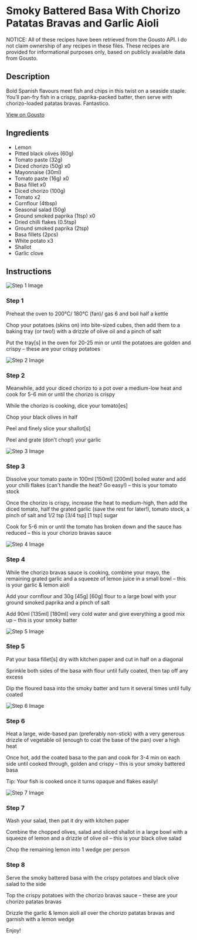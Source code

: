 # Smoky Battered Basa With Chorizo Patatas Bravas and Garlic Aioli

NOTICE: All of these recipes have been retrieved from the Gousto API. I do not claim ownership of any recipes in these files. These recipes are provided for informational purposes only, based on publicly available data from Gousto.

## Description

Bold Spanish flavours meet fish and chips in this twist on a seaside staple. You’ll pan-fry fish in a crispy, paprika-packed batter, then serve with chorizo-loaded patatas bravas. Fantastico.

[View on Gousto](https://www.gousto.co.uk/recipes/cookbook/smoky-battered-fish-with-chorizo-patatas-bravas-garlic-aioli)

## Ingredients

- Lemon
- Pitted black olives (60g)
- Tomato paste (32g)
- Diced chorizo (50g) x0
- Mayonnaise (30ml)
- Tomato paste (16g) x0
- Basa fillet x0
- Diced chorizo (100g)
- Tomato x2
- Cornflour (4tbsp)
- Seasonal salad (50g)
- Ground smoked paprika (1tsp) x0
- Dried chilli flakes (0.5tsp)
- Ground smoked paprika (2tsp)
- Basa fillets (2pcs)
- White potato x3
- Shallot
- Garlic clove

## Instructions

![Step 1 Image](https://production-media.gousto.co.uk/cms/recipe-step-image/Step-1-1678800870620-x200.jpg)

### Step 1

Preheat the oven to 200°C/ 180°C (fan)/ gas 6 and boil half a kettle

Chop your potatoes (skins on) into bite-sized cubes, then add them to a baking tray (or two!) with a drizzle of olive oil and a pinch of salt

Put the tray[s] in the oven for 20-25 min or until the potatoes are golden and crispy – these are your crispy potatoes

![Step 2 Image](https://production-media.gousto.co.uk/cms/recipe-step-image/Step-2-1678800878568-x200.jpg)

### Step 2

Meanwhile, add your diced chorizo to a pot over a medium-low heat and cook for 5-6 min or until the chorizo is crispy

While the chorizo is cooking, dice your tomato[es]

Chop your black olives in half

Peel and finely slice your shallot[s]

Peel and grate (don't chop!) your garlic

![Step 3 Image](https://production-media.gousto.co.uk/cms/recipe-step-image/Step-3-1678800886378-x200.jpg)

### Step 3

Dissolve your tomato paste in 100ml <span class="text-purple">[150ml]</span><span class="text-danger"> [200ml]</span> boiled water and add your chilli flakes (can't handle the heat? Go easy!) – this is your tomato stock

Once the chorizo is crispy, increase the heat to medium-high, then add the diced tomato, half the grated garlic (save the rest for later!), tomato stock, a pinch of salt and 1/2 tsp <span class="text-purple">[3/4 tsp] </span><span class="text-danger">[1 tsp]</span> sugar

Cook for 5-6 min or until the tomato has broken down and the sauce has reduced – this is your chorizo bravas sauce

![Step 4 Image](https://production-media.gousto.co.uk/cms/recipe-step-image/Step-4-1678800900731-x200.jpg)

### Step 4

While the chorizo bravas sauce is cooking, combine your mayo, the remaining grated garlic and a squeeze of lemon juice in a small bowl – this is your garlic & lemon aioli

Add your cornflour and 30g <span class="text-purple">[45g] </span><span class="text-danger">[60g]</span> flour to a large bowl with your ground smoked paprika and a pinch of salt

Add 90ml <span class="text-purple">[135ml]</span><span class="text-danger"> [180ml]</span> very cold water and give everything a good mix up – this is your smoky batter

![Step 5 Image](https://production-media.gousto.co.uk/cms/recipe-step-image/Step-5-1678800930453-x200.jpg)

### Step 5

Pat your basa fillet[s] dry with kitchen paper and cut in half on a diagonal

Sprinkle both sides of the basa with flour until fully coated, then tap off any excess

Dip the floured basa into the smoky batter and turn it several times until fully coated

![Step 6 Image](https://production-media.gousto.co.uk/cms/recipe-step-image/Step-6-1678800938761-x200.jpg)

### Step 6

Heat a large, wide-based pan (preferably non-stick) with a very generous drizzle of vegetable oil (enough to coat the base of the pan) over a high heat

Once hot, add the coated basa to the pan and cook for 3-4 min on each side until cooked through, golden and crispy – this is your smoky battered basa

Tip: Your fish is cooked once it turns opaque and flakes easily!

![Step 7 Image](https://production-media.gousto.co.uk/cms/recipe-step-image/Step-7-1678800948027-x200.jpg)

### Step 7

Wash your salad, then pat it dry with kitchen paper

Combine the chopped olives, salad and sliced shallot in a large bowl with a squeeze of lemon and a drizzle of olive oil – this is your black olive salad

Chop the remaining lemon into 1 wedge per person

### Step 8

Serve the smoky battered basa with the crispy potatoes and black olive salad to the side

Top the crispy potatoes with the chorizo bravas sauce – these are your chorizo patatas bravas

Drizzle the garlic & lemon aioli all over the chorizo patatas bravas and garnish with a lemon wedge

Enjoy!

